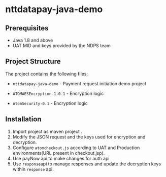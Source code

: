 # nttdatapay-java-demo
 
## Prerequisites
- Java 1.8 and above
- UAT MID and keys provided by the NDPS team
 
## Project Structure
The project contains the following files:
- `nttdatapay-java-demo` - Payment request initiation demo project 

- `ATOMAESEncryption-1.0-1` - Encryption logic
- `AtomSecurity-0.1` - Encryption logic
 
## Installation
1. Import project as maven project .
2. Modify the JSON request and the keys used for encryption and decryption.
3. Configure `atomcheckout.js` according to UAT and Production environments(URL present in checkout.jsp).
4. Use payNow api to make changes for auth api 
5. Use `response`api to manage responses and update the decryption keys within `response` api. 